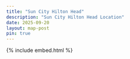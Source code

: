 ```yaml
---
title: "Sun City Hilton Head"
description: "Sun City Hilton Head Location"
date: 2025-09-20
layout: map-post
pin: true
---
```


{% include embed.html %}

<style>

  #main-wrapper {
      padding: 0;
  }
  #main-wrapper > .container > div:first-of-type > main {
      padding-right: 0;
      padding-left: 0;
  }
  #main-wrapper > .container > div:first-of-type > main > article > header {
      padding-right: calc(var(--bs-gutter-x) * .5);
      padding-left: calc(var(--bs-gutter-x) * .5);
  }
  #tail-wrapper {
      display: none;
  }
  #map {
      width: 100%;
  }
</style>

<gmp-map center="32.3044810,-80.9572716" zoom="12.5" id="map" map-id="schh-location"></gmp-map>

<script type="module">
    import { getMap, loadGeoJSON, fitBounds } from '{{ '/assets/js/gmap.js' | relative_url }}';

    (async () => {
        try {    
            const map = await getMap('map');

            await loadGeoJSON(map, 'https://www.schh-commons.org/knowledge-base/geojson/Sun_City,_Hilton_Head.geojson', {strokeWeight: 2, zIndex: 2, fillOpacity: 0.2});

            await loadGeoJSON(map, 'https://tigerweb.geo.census.gov/arcgis/rest/services/TIGERweb/PUMA_TAD_TAZ_UGA_ZCTA/MapServer/1/query?where=ZCTA5%3D%2729909%27&outFields=ZCTA5%2CNAME%2CGEOID&returnGeometry=true&outSR=4326&f=geojson', {zIndex: 1, fillOpacity: 0.1});      

        } catch (error) {
            console.error('Error initializing map:', error);
        }
    })();

</script>
